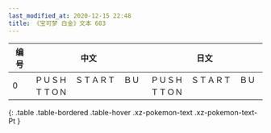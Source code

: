 ```yaml
---
last_modified_at: 2020-12-15 22:48
title: 《宝可梦 白金》文本 603
---
```

| 编号 | 中文 | 日文 |
| ---- | ---- | ---- |
| 0 | ＰＵＳＨ　ＳＴＡＲＴ　ＢＵＴＴＯＮ | ＰＵＳＨ　ＳＴＡＲＴ　ＢＵＴＴＯＮ |
{: .table .table-bordered .table-hover .xz-pokemon-text .xz-pokemon-text-Pt }